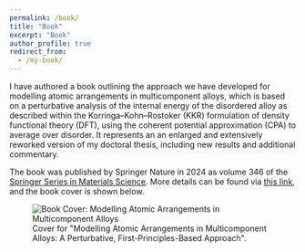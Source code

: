 ```yaml
---
permalink: /book/
title: "Book"
excerpt: "Book"
author_profile: true
redirect_from: 
  - /my-book/
---
```


I have authored a book outlining the approach we have developed for modelling atomic arrangements in multicomponent alloys, which is based on a perturbative analysis of the internal energy of the disordered alloy as described within the Korringa–Kohn–Rostoker (KKR) formulation of density functional theory (DFT), using the coherent potential approximation (CPA) to average over disorder. It represents an an enlarged and extensively reworked version of my doctoral thesis, including new results and additional commentary.

The book was published by Springer Nature in 2024 as volume 346 of the [Springer Series in Materials Science](https://www.springer.com/series/0856). More details can be found via [this link](https://doi.org/10.1007/978-3-031-62021-8), and the book cover is shown below.

<figure class="align-center">
  <img src="{{ site.url }}{{ site.baseurl }}/images/book_cover.jpg" alt="Book Cover: Modelling Atomic Arrangements in Multicomponent Alloys">
  <figcaption>Cover for "Modelling Atomic Arrangements in Multicomponent Alloys: A Perturbative, First-Principles-Based Approach".</figcaption>
</figure>

